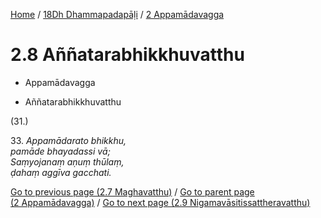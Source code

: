 
[Home](/) / [18Dh Dhammapadapāḷi](...md) / [2 Appamādavagga](../18Dh/2.md)

# 2.8 Aññatarabhikkhuvatthu

* Appamādavagga

* Aññatarabhikkhuvatthu

(31.)

33\. _Appamādarato bhikkhu,_  
_pamāde bhayadassi vā;_  
_Saṃyojanaṃ aṇuṃ thūlaṃ,_  
_ḍahaṃ aggīva gacchati._  


[Go to previous page (2.7 Maghavatthu)](2.7.md) / [Go to parent page (2 Appamādavagga)](../18Dh/2.md) / [Go to next page (2.9 Nigamavāsitissattheravatthu)](2.9.md)


